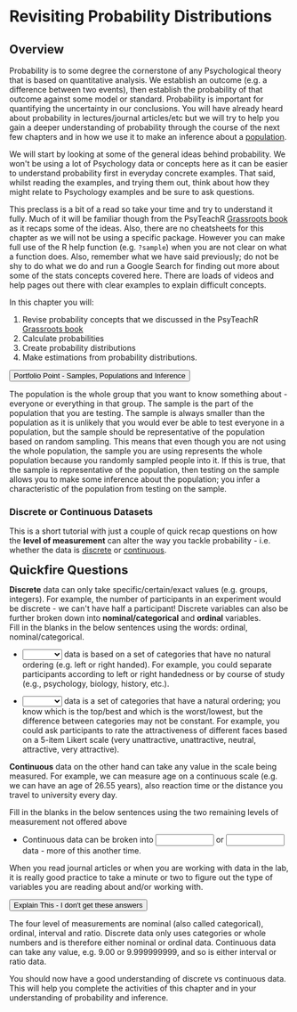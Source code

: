 
# Revisiting Probability Distributions

## Overview

Probability is to some degree the cornerstone of any Psychological theory that is based on quantitative analysis. We establish an outcome (e.g. a difference between two events), then establish the probability of that outcome against some model or standard. Probability is important for quantifying the uncertainty in our conclusions. You will have already heard about probability in lectures/journal articles/etc but we will try to help you gain a deeper understanding of probability through the course of the next few chapters and in how we use it to make an inference about a <a class='glossary' target='_blank' title='All members of a group that we wish to generalise our findings to. E.g. all students taking Psychology at the University of Glasgow. We draw our testing sample from the population.' href='https://psyteachr.github.io/glossary/p#population'>population</a>. 

We will start by looking at some of the general ideas behind probability. We won't be using a lot of Psychology data or concepts here as it can be easier to understand probability first in everyday concrete examples. That said, whilst reading the examples, and trying them out, think about how they might relate to Psychology examples and be sure to ask questions. 

This preclass is a bit of a read so take your time and try to understand it fully. Much of it will be familiar though from the PsyTeachR <a href="https://psyteachr.github.io/" target = "_blank">Grassroots book</a> as it recaps some of the ideas. Also, there are no cheatsheets for this chapter as we will not be using a specific package. However you can make full use of the R help function (e.g. `?sample`) when you are not clear on what a function does. Also, remember what we have said previously; do not be shy to do what we do and run a Google Search for finding out more about some of the stats concepts covered here. There are loads of videos and help pages out there with clear examples to explain difficult concepts. 

In this chapter you will:

1. Revise probability concepts that we discussed in the PsyTeachR <a href="https://psyteachr.github.io/" target = "_blank">Grassroots book</a>
2. Calculate probabilities 
3. Create probability distributions
4. Make estimations from probability distributions.


<div class='solution'><button>Portfolio Point - Samples, Populations and Inference</button>

<div class="info">
<p>The population is the whole group that you want to know something about - everyone or everything in that group. The sample is the part of the population that you are testing. The sample is always smaller than the population as it is unlikely that you would ever be able to test everyone in a population, but the sample should be representative of the population based on random sampling. This means that even though you are not using the whole population, the sample you are using represents the whole population because you randomly sampled people into it. If this is true, that the sample is representative of the population, then testing on the sample allows you to make some inference about the population; you infer a characteristic of the population from testing on the sample.</p>
</div>

</div>


### Discrete or Continuous Datasets

This is a short tutorial with just a couple of quick recap questions on how the **level of measurement** can alter the way you tackle probability - i.e. whether the data is <a class='glossary' target='_blank' title='Data that can only take certain values, such as integers.' href='https://psyteachr.github.io/glossary/d#discrete'>discrete</a> or <a class='glossary' target='_blank' title='Data that can take on any values between other existing values.' href='https://psyteachr.github.io/glossary/c#continuous'>continuous</a>.

<span style="font-size: 22px; font-weight: bold; color: var(--green);">Quickfire Questions</span>

**Discrete** data can only take specific/certain/exact values (e.g. groups, integers). For example, the number of  participants in an experiment would be discrete - we can't have half a participant! Discrete variables can also be further broken down into **nominal/categorical** and **ordinal** variables. 
<br>
Fill in the blanks in the below sentences using the words: ordinal, nominal/categorical.

* <select class='solveme' data-answer='["Nominal"]'> <option></option> <option>Nominal</option> <option>Ordinal</option></select> data is based on a set of categories that have no natural ordering (e.g. left or right handed). For example, you could separate participants according to left or right handedness or by course of study (e.g., psychology, biology, history, etc.).

* <select class='solveme' data-answer='["Ordinal"]'> <option></option> <option>Nominal</option> <option>Ordinal</option></select> data is a set of categories that have a natural ordering; you know which is the top/best and which is the worst/lowest, but the difference between categories may not be constant. For example, you could ask participants to rate the attractiveness of different faces based on a 5-item Likert scale (very unattractive, unattractive, neutral, attractive, very attractive).

**Continuous** data on the other hand can take any value in the scale being measured. For example, we can measure age on a continuous scale (e.g. we can have an age of 26.55 years), also reaction time or the distance you travel to university every day. 

Fill in the blanks in the below sentences using the two remaining levels of measurement not offered above

* Continuous data can be broken into <input class='solveme nospaces ignorecase' size='10' data-answer='["interval","ratio"]'/> or <input class='solveme nospaces ignorecase' size='10' data-answer='["interval","ratio"]'/> data - more of this another time.

When you read journal articles or when you are working with data in the lab, it is really good practice to take a minute or two to figure out the type of variables you are reading about and/or working with. 


<div class='solution'><button>Explain This - I don't get these answers</button>

<div class="info">
<p>The four level of measurements are nominal (also called categorical), ordinal, interval and ratio. Discrete data only uses categories or whole numbers and is therefore either nominal or ordinal data. Continuous data can take any value, e.g. 9.00 or 9.999999999, and so is either interval or ratio data.</p>
</div>

</div>


You should now have a good understanding of discrete vs continuous data. This will help you complete the activities of this chapter and in your understanding of probability and inference. 
